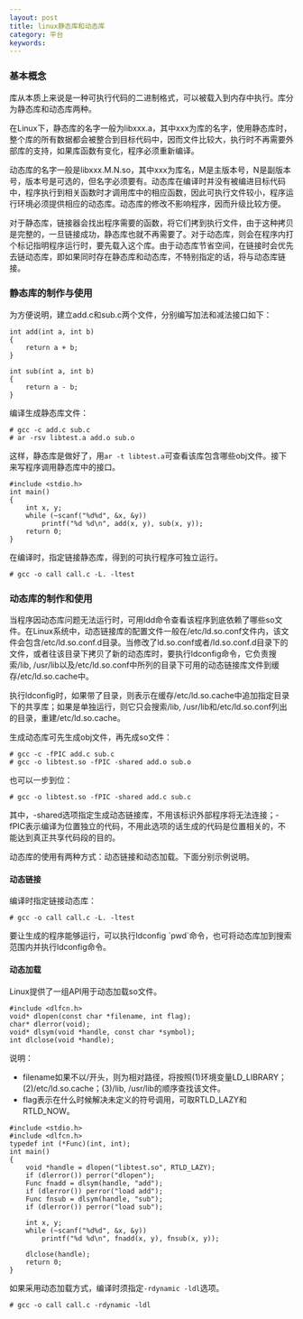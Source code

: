 ```yaml
---
layout: post
title: linux静态库和动态库
category: 平台
keywords:
---
```


### 基本概念

库从本质上来说是一种可执行代码的二进制格式，可以被载入到内存中执行。库分为静态库和动态库两种。

在Linux下，静态库的名字一般为libxxx.a，其中xxx为库的名字，使用静态库时，整个库的所有数据都会被整合到目标代码中，因而文件比较大，执行时不再需要外部库的支持，如果库函数有变化，程序必须重新编译。

动态库的名字一般是libxxx.M.N.so，其中xxx为库名，M是主版本号，N是副版本号，版本号是可选的，但名字必须要有。动态库在编译时并没有被编进目标代码中，程序执行到相关函数时才调用库中的相应函数，因此可执行文件较小，程序运行环境必须提供相应的动态库。动态库的修改不影响程序，因而升级比较方便。

对于静态库，链接器会找出程序需要的函数，将它们拷到执行文件，由于这种拷贝是完整的，一旦链接成功，静态库也就不再需要了。对于动态库，则会在程序内打个标记指明程序运行时，要先载入这个库。由于动态库节省空间，在链接时会优先去链动态库，即如果同时存在静态库和动态库，不特别指定的话，将与动态库链接。

### 静态库的制作与使用

为方便说明，建立add.c和sub.c两个文件，分别编写加法和减法接口如下：

```
int add(int a, int b)
{
    return a + b;
}
```

```
int sub(int a, int b)
{
    return a - b;
}
```

编译生成静态库文件：

```
# gcc -c add.c sub.c
# ar -rsv libtest.a add.o sub.o
```

这样，静态库是做好了，用`ar -t libtest.a`可查看该库包含哪些obj文件。接下来写程序调用静态库中的接口。

```
#include <stdio.h>
int main()
{
    int x, y;
    while (~scanf("%d%d", &x, &y))
        printf("%d %d\n", add(x, y), sub(x, y));
    return 0;
}
```

在编译时，指定链接静态库，得到的可执行程序可独立运行。

```
# gcc -o call call.c -L. -ltest
```

### 动态库的制作和使用

当程序因动态库问题无法运行时，可用ldd命令查看该程序到底依赖了哪些so文件。在Linux系统中，动态链接库的配置文件一般在/etc/ld.so.conf文件内，该文件会包含/etc/ld.so.conf.d目录。当修改了ld.so.conf或者/ld.so.conf.d目录下的文件，或者往该目录下拷贝了新的动态库时，要执行ldconfig命令，它负责搜索/lib, /usr/lib以及/etc/ld.so.conf中所列的目录下可用的动态链接库文件到缓存/etc/ld.so.cache中。

执行ldconfig时，如果带了目录，则表示在缓存/etc/ld.so.cache中追加指定目录下的共享库；如果是单独运行，则它只会搜索/lib, /usr/lib和/etc/ld.so.conf列出的目录，重建/etc/ld.so.cache。

生成动态库可先生成obj文件，再先成so文件：

```
# gcc -c -fPIC add.c sub.c
# gcc -o libtest.so -fPIC -shared add.o sub.o
```

也可以一步到位：

```
# gcc -o libtest.so -fPIC -shared add.c sub.c
```

其中，-shared选项指定生成动态链接库，不用该标识外部程序将无法连接；-fPIC表示编译为位置独立的代码，不用此选项的话生成的代码是位置相关的，不能达到真正共享代码段的目的。

动态库的使用有两种方式：动态链接和动态加载。下面分别示例说明。

#### 动态链接

编译时指定链接动态库：

```
# gcc -o call call.c -L. -ltest
```

要让生成的程序能够运行，可以执行ldconfig \`pwd\`命令，也可将动态库加到搜索范围内并执行ldconfig命令。

#### 动态加载

Linux提供了一组API用于动态加载so文件。

```
#include <dlfcn.h>
void* dlopen(const char *filename, int flag);
char* dlerror(void);
void* dlsym(void *handle, const char *symbol);
int dlclose(void *handle);
```

说明：

- filename如果不以/开头，则为相对路径，将按照(1)环境变量LD_LIBRARY；(2)/etc/ld.so.cache；(3)/lib, /usr/lib的顺序查找该文件。
- flag表示在什么时候解决未定义的符号调用，可取RTLD_LAZY和RTLD_NOW。

```
#include <stdio.h>
#include <dlfcn.h>
typedef int (*Func)(int, int);
int main()
{
    void *handle = dlopen("libtest.so", RTLD_LAZY);
    if (dlerror()) perror("dlopen");
    Func fnadd = dlsym(handle, "add");
    if (dlerror()) perror("load add");
    Func fnsub = dlsym(handle, "sub");
    if (dlerror()) perror("load sub");

    int x, y;
    while (~scanf("%d%d", &x, &y))
        printf("%d %d\n", fnadd(x, y), fnsub(x, y));
    
    dlclose(handle);
    return 0;
}
```

如果采用动态加载方式，编译时须指定`-rdynamic -ldl`选项。

```
# gcc -o call call.c -rdynamic -ldl
```
